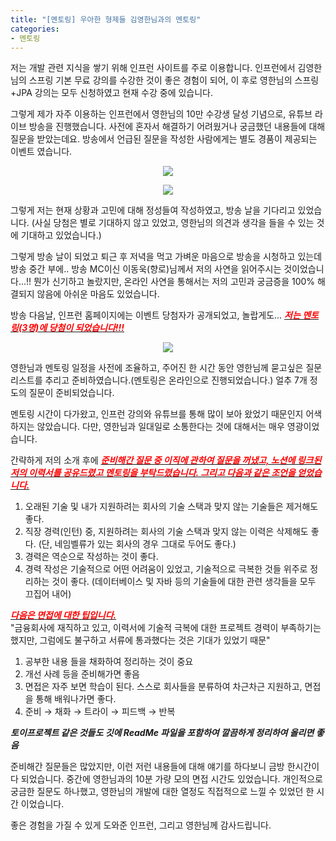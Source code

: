 ```yaml
---
title: "[멘토링] 우아한 형제들 김영한님과의 멘토링"
categories:
- 멘토링
---
```


저는 개발 관련 지식을 쌓기 위해 인프런 사이트를 주로 이용합니다. 인프런에서 김영한님의 스프링 기본 무료 강의를 수강한 것이 좋은 경험이 되어, 이 후로 영한님의 스프링+JPA 강의는 모두 신청하였고 현재 수강 중에 있습니다.  

그렇게 제가 자주 이용하는 인프런에서 영한님의 10만 수강생 달성 기념으로, 유튜브 라이브 방송을 진행했습니다. 사전에 혼자서 해결하기 어려웠거나 궁금했던 내용들에 대해 질문을 받았는데요. 방송에서 언급된 질문을 작성한 사람에게는 별도 경품이 제공되는 이벤트 였습니다.  

<p align="center">
<img src='https://user-images.githubusercontent.com/72685070/159130022-b4cece40-aaea-4f05-aafb-ef07f89bfa33.png' />
</p>
<p align="center">
<img src='https://user-images.githubusercontent.com/72685070/159130133-36b4baf8-f984-4aa2-ac95-91f0a748d44c.png' />
</p>



그렇게 저는 현재 상황과 고민에 대해 정성들여 작성하였고, 방송 날을 기다리고 있었습니다. (사실 당첨은 별로 기대하지 않고 있었고, 영한님의 의견과 생각을 들을 수 있는 것에 기대하고 있었습니다.)  

그렇게 방송 날이 되었고 퇴근 후 저녁을 먹고 가벼운 마음으로 방송을 시청하고 있는데 방송 중간 부에.. 방송 MC이신 이동욱(향로)님께서 저의 사연을 읽어주시는 것이었습니다...!!  뭔가 신기하고 놀랐지만, 온라인 사연을 통해서는 저의 고민과 궁금증을 100% 해결되지 않음에 아쉬운 마음도 있었습니다.  

방송 다음날, 인프런 홈페이지에는 이벤트 당첨자가 공개되었고, 놀랍게도... ***<u><span style="color:red">저는 멘토링(3명)에 당첨이 되었습니다!!!</span></u>***

<p align="center">
<img src='https://user-images.githubusercontent.com/72685070/159130528-f2225f79-458d-4755-890b-0c7b0785d7d3.png' />
</p>

영한님과 멘토링 일정을 사전에 조율하고, 주어진 한 시간 동안 영한님께 묻고싶은 질문리스트를 추리고 준비하였습니다.(멘토링은 온라인으로 진행되었습니다.)  얼추 7개 정도의 질문이 준비되었습니다.  

멘토링 시간이 다가왔고, 인프런 강의와 유튜브를 통해 많이 보아 왔었기 때문인지 어색하지는 않았습니다. 다만, 영한님과 일대일로 소통한다는 것에 대해서는 매우 영광이었습니다.

간략하게 저의 소개 후에 ***<u><span style="color:red">준비해간  질문 중 이직에 관하여 질문을 꺼냈고, 노션에 링크된 저의 이력서를 공유드렸고 멘토링을 부탁드렸습니다.  그리고 다음과 같은 조언을 얻었습니다.</span></u>***  

1. 오래된 기술 및 내가 지원하려는 회사의 기술 스택과 맞지 않는 기술들은 제거해도 좋다.
2. 직장 경력(인턴) 중, 지원하려는 회사의 기술 스택과 맞지 않는 이력은 삭제해도 좋다. (단, 네임벨류가 있는 회사의 경우 그대로 두어도 좋다.)
3. 경력은 역순으로 작성하는 것이 좋다.
4. 경력 작성은 기술적으로 어떤 어려움이 있었고, 기술적으로 극복한 것들 위주로 정리하는 것이 좋다. (데이터베이스 및 자바 등의 기술들에 대한 관련 생각들을 모두 끄집어 내어)

***<u><span style="color:red">다음은 면접에 대한 팁입니다.</span></u>***  
"금융회사에 재직하고 있고, 이력서에 기술적 극복에 대한 프로젝트 경력이 부족하기는 했지만, 그럼에도 불구하고 서류에 통과했다는 것은 기대가 있었기 때문"  
1. 공부한 내용 들을 채화하여 정리하는 것이 중요 
2. 개선 사례 등을 준비해가면 좋음
3. 면접은 자주 보면 학습이 된다. 스스로 회사들을 분류하여 차근차근 지원하고, 면접을 통해 배워나가면 좋다.
4. 준비 → 채화 → 트라이 → 피드백 → 반복

***토이프로젝트 같은 것들도 깃에 ReadMe 파일을 포함하여 깔끔하게 정리하여 올리면 좋음***


준비해간 질문들은 많았지만, 이런 저런 내용들에 대해 얘기를 하다보니 금방 한시간이 다 되었습니다. 중간에 영한님과의 10분 가량 모의 면접 시간도 있었습니다. 개인적으로 궁금한 질문도 하나했고, 영한님의 개발에 대한 열정도 직접적으로 느낄 수 있었던 한 시간 이었습니다.  

좋은 경험을 가질 수 있게 도와준 인프런, 그리고 영한님께 감사드립니다.
